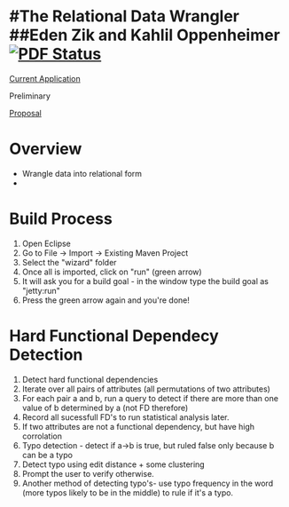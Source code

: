 #The Relational Data Wrangler
##Eden Zik and Kahlil Oppenheimer
[![PDF Status](https://www.sharelatex.com/github/repos/edenzik/128Project/builds/latest/badge.svg)](https://www.sharelatex.com/github/repos/edenzik/128Project/builds/latest/output.pdf)
==========

[Current Application](http://edenzik.github.io/128Project/wrangler/index.html)

Preliminary 

[Proposal](https://www.sharelatex.com/github/repos/edenzik/128Project/builds/latest/output.pdf)

Overview
=====
- Wrangle data into relational form
- 

Build Process
======
1.  Open Eclipse
2.  Go to File -> Import -> Existing Maven Project
3.  Select the "wizard" folder
4.  Once all is imported, click on "run" (green arrow)
5.  It will ask you for a build goal - in the window type the build goal as "jetty:run"
6.  Press the green arrow again and you're done!

Hard Functional Dependecy Detection
=========
1.  Detect hard functional dependencies
  1.  Iterate over all pairs of attributes (all permutations of two attributes)
  2.  For each pair a and b, run a query to detect if there are more than one value of b determined by a (not FD therefore)
  3.  Record all sucessfull FD's to run statistical analysis later.
2.  If two attributes are not a functional dependency, but have high corrolation
  1.  Typo detection - detect if a->b is true, but ruled false only because b can be a typo
  2.  Detect typo using edit distance + some clustering
  3.  Prompt the user to verify otherwise.
  4.  Another method of detecting typo's- use typo frequency in the word (more typos likely to be in the middle) to rule if it's a typo.
